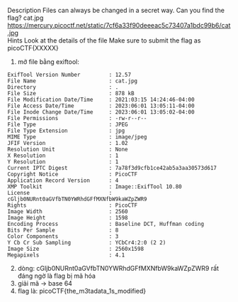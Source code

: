 Description
Files can always be changed in a secret way. Can you find the flag? cat.jpg
https://mercury.picoctf.net/static/7cf6a33f90deeeac5c73407a1bdc99b6/cat.jpg <br>
Hints 
Look at the details of the file
Make sure to submit the flag as picoCTF{XXXXX}
1. mở file bằng exiftool:
```
ExifTool Version Number         : 12.57
File Name                       : cat.jpg
Directory                       : .
File Size                       : 878 kB
File Modification Date/Time     : 2021:03:15 14:24:46-04:00
File Access Date/Time           : 2023:06:01 13:05:11-04:00
File Inode Change Date/Time     : 2023:06:01 13:05:02-04:00
File Permissions                : -rw-r--r--
File Type                       : JPEG
File Type Extension             : jpg
MIME Type                       : image/jpeg
JFIF Version                    : 1.02
Resolution Unit                 : None
X Resolution                    : 1
Y Resolution                    : 1
Current IPTC Digest             : 7a78f3d9cfb1ce42ab5a3aa30573d617
Copyright Notice                : PicoCTF
Application Record Version      : 4
XMP Toolkit                     : Image::ExifTool 10.80
License                         : cGljb0NURnt0aGVfbTN0YWRhdGFfMXNfbW9kaWZpZWR9
Rights                          : PicoCTF
Image Width                     : 2560
Image Height                    : 1598
Encoding Process                : Baseline DCT, Huffman coding
Bits Per Sample                 : 8
Color Components                : 3
Y Cb Cr Sub Sampling            : YCbCr4:2:0 (2 2)
Image Size                      : 2560x1598
Megapixels                      : 4.1
```
2. dòng: cGljb0NURnt0aGVfbTN0YWRhdGFfMXNfbW9kaWZpZWR9 rất đáng ngờ là flag bị mã hóa
3. giải mã -> base 64
4. flag là: picoCTF{the_m3tadata_1s_modified}
